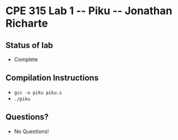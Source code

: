 # CPE 315 Lab 1 -- Piku -- Jonathan Richarte

## Status of lab
 * Complete
## Compilation Instructions
 * `gcc -o piku piku.s`
 * `./piku`
## Questions?
 * No Questions! 
